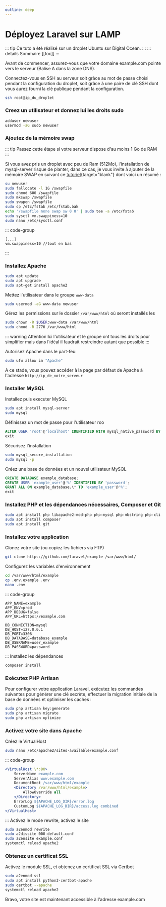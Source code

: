 ```yaml
---
outline: deep
---
```


# Déployez Laravel sur LAMP

::: tip Ce tuto a été réalisé sur un droplet Ubuntu sur Digital Ocean.
:::
::: details Sommaire
[[toc]]
:::

Avant de commencer, assurez-vous que votre domaine example.com pointe vers le serveur (Balise A dans la zone DNS).

Connectez-vous en SSH au serveur soit grâce au mot de passe choisi pendant la configuration du droplet, soit grâce à une paire de clé SSH dont vous aurez fourni la clé publique pendant la configuration.

```sh
ssh root@ip_du_droplet
```

### Creez un utilisateur et donnez lui les droits sudo

```sh
adduser newuser
usermod -aG sudo newuser
```

### Ajoutez de la mémoire swap

::: tip Passez cette étape si votre serveur dispose d'au moins 1 Go de RAM
:::

Si vous avez pris un droplet avec peu de Ram (512Mo), l'installation de mysql-server risque de planter, dans ce cas, je vous invite à ajouter de la mémoire SWAP en suivant ce [tutoriel](https://www.digitalocean.com/community/tutorials/how-to-add-swap-space-on-ubuntu-22-04){target="blank"} dont voici un résumé :

```sh
su newuser
sudo fallocate -l 1G /swapfile
sudo chmod 600 /swapfile
sudo mkswap /swapfile
sudo swapon /swapfile
sudo cp /etc/fstab /etc/fstab.bak
echo '/swapfile none swap sw 0 0' | sudo tee -a /etc/fstab
sudo sysctl vm.swappiness=10
sudo nano /etc/sysctl.conf
```

::: code-group

```txt[/etc/sysctl.conf]
[...]
vm.swappiness=10 //tout en bas
```

:::

### Installez Apache

```sh
sudo apt update
sudo apt upgrade
sudo apt-get install apache2
```

Mettez l'utilisateur dans le groupe `www-data`

```sh
sudo usermod -aG www-data newuser
```

Gérez les permissions sur le dossier `/var/www/html` où seront installés les

```sh
sudo chown -R $USER:www-data /var/www/html
sudo chmod -R 2770 /var/www/html
```

::: warning Attention
Ici l'utilisateur et le groupe ont tous les droits pour simplifier mais dans l'idéal il faudrait restreindre autant que possible
:::

Autorisez Apache dans le part-feu

```sh
sudo ufw allow in "Apache"
```

A ce stade, vous pouvez accéder à la page par défaut de Apache à l'adresse `http://ip_de_votre_serveur`

### Installer MySQL

Installez puis executer MySQL

```sh
sudo apt install mysql-server
sudo mysql
```

Définissez un mot de passe pour l'utilisateur roo

```sql
ALTER USER 'root'@'localhost' IDENTIFIED WITH mysql_native_password BY 'password';
exit
```

Sécurisez l'installation

```sh
sudo mysql_secure_installation
sudo mysql -p
```

Créez une base de données et un nouvel utilisateur MySQL

```sql
CREATE DATABASE example_database;
CREATE USER 'example_user'@'%' IDENTIFIED BY 'password';
GRANT ALL ON example_database.\* TO 'example_user'@'%';
exit
```

### Installez PHP et les dépendances nécessaires, Composer et Git

```sh
sudo apt install php libapache2-mod-php php-mysql php-mbstring php-cli php-xml
sudo apt install composer
sudo apt install git
```

### Installez votre application

Clonez votre site (ou copiez les fichiers via FTP)

```sh
git clone https://github.com/laravel/example /var/www/html/
```

Configurez les variables d'environnement

```sh
cd /var/www/html/example
cp .env.example .env
nano .env
```

::: code-group

```txt[/var/www/html/example/.env]
APP_NAME=example
APP_ENV=prod
APP_DEBUG=false
APP_URL=https://example.com

DB_CONNECTION=mysql
DB_HOST=127.0.0.1
DB_PORT=3306
DB_DATABASE=database_example
DB_USERNAME=user_example
DB_PASSWORD=password
```

:::
Installez les dépendances

```sh
composer install
```

### Exécutez PHP Artisan

Pour configurer votre application Laravel, exécutez les commandes suivantes pour générer une clé secrète, effectuer la migration initiale de la base de données et optimiser les caches :

```sh
sudo php artisan key:generate
sudo php artisan migrate
sudo php artisan optimize
```

### Activez votre site dans Apache

Créez le VirtualHost

```sh
sudo nano /etc/apache2/sites-available/example.conf
```

::: code-group

```apache [/etc/apache2/sites-availables/example.conf]
<VirtualHost \*:80>
    ServerName example.com
    ServerAlias www.example.com
    DocumentRoot /var/www/html/example
    <Directory /var/www/html/example>
        AllowOverride all
    </Directory>
    ErrorLog ${APACHE_LOG_DIR}/error.log
    CustomLog ${APACHE_LOG_DIR}/access.log combined
</VirtualHost>
```

:::
Activez le mode rewrite, activez le site

```sh
sudo a2enmod rewrite
sudo a2dissite 000-default.conf
sudo a2ensite example.conf
systemctl reload apache2
```

### Obtenez un certificat SSL

Activez le module SSL, et obtenez un certificat SSL via Certbot

```sh
sudo a2enmod ssl
sudo apt install python3-certbot-apache
sudo certbot --apache
systemctl reload apache2
```

Bravo, votre site est maintenant accessible à l'adresse example.com
